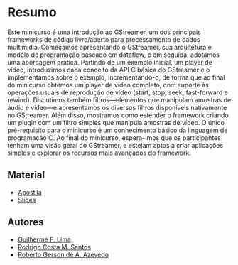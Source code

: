 # Resumo
Este minicurso é uma introdução ao GStreamer, um dos principais frameworks de código
livre/aberto para processamento de dados multimídia. Começamos apresentando o GStreamer, 
sua arquitetura e modelo de programação baseado em dataflow, e em seguida,
adotamos uma abordagem prática. Partindo de um exemplo inicial, um player de vídeo,
introduzimos cada conceito da API C básica do GStreamer e o implementamos sobre o
exemplo, incrementando-o, de forma que ao final do minicurso obtemos um player de
vídeo completo, com suporte às operações usuais de reprodução de vídeo (start, stop, seek,
fast-forward e rewind). Discutimos também filtros—elementos que manipulam amostras de
áudio e vídeo—e apresentamos os diversos filtros disponíveis nativamente no GStreamer.
Além disso, mostramos como estender o framework criando um plugin com um filtro
simples que manipula amostras de vídeo. O único pré-requisito para o minicurso é um
conhecimento básico da linguagem de programação C. Ao final do minicurso, espera-
mos que os participantes tenham uma visão geral do GStreamer, e estejam aptos a criar
aplicações simples e explorar os recursos mais avançados do framework.

## Material
* [Apostila](https://github.com/TeleMidia/minicurso-webmedia16/blob/master/chapter/chapter.pdf)
* [Slides](https://github.com/TeleMidia/minicurso-webmedia16/blob/master/slides/slides.pdf)


## Autores
* [Guilherme F. Lima](https://github.com/gflima)
* [Rodrigo Costa M. Santos](https://github.com/rodrimc)
* [Roberto Gerson de A. Azevedo](https://github.com/robertogerson)

